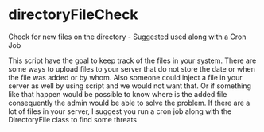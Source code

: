 # directoryFileCheck
Check for new files on the directory - Suggested used along with a Cron Job

This script have the goal to keep track of the files in your system. There are some ways to upload files to your server that do not store the date or when the file was added or by whom. 
Also someone could inject a file in your server as well by using script and we would not want that. Or if something like that happen would be possible to know where is the added file consequently the admin would be able to solve the problem.
If there are a lot of files in your server, I suggest you run a cron job along with the DirectoryFile class to find some threats
